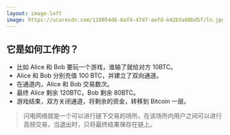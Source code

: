 ```yaml
---
layout: image-left
image: https://ucarecdn.com/118054d6-6af4-47d7-aefd-e42b3a08bd5f/ln.jpg
---
```


## 它是如何工作的？
- 比如 Alice 和 Bob 要玩一个游戏，谁输了就给对方 10BTC。
- Alice 和 Bob 分别充值 100 BTC，并建立了双向通道。
- 在通道内，Alice 和 Bob 交易数次。
- 最终 Alice 剩余 120BTC，Bob 剩余 80BTC。
- 游戏结束，双方关闭通道，将剩余的资金，转移到 Bitcoin 一层。

> 闪电网络就是一个可以进行链下交易的场所，在该场所内用户之间可以进行高频交易，当退出时，只将最终结果保存在链上。